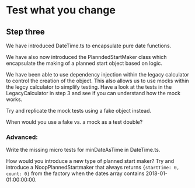 # Test what you change

## Step three

We have introduced DateTime.ts to encapsulate pure date functions. 

We have also now introduced the PlanndedStartMaker class which encapsulate the making of a planned start object based on
logic. 

We have been able to use dependency injection within the legacy calculator to control the creation 
of the object. This also allows us to use mocks within the legcy calculator to simplify testing.
Have a look at the tests in the LegacyCalculator in step 3 and see if you can understand how the mock
works.

Try and replicate the mock tests using a fake object instead. 

When would you use a fake vs. a mock as a test double?


### Advanced:
Write the missing micro tests for minDateAsTime in DateTime.ts.

How would you introduce a new type of planned start maker? 
Try and introduce a NoopPlannedStartmaker that always returns ```{startTime: 0, count: 0}```
from the factory when the dates array contains 2018-01-01:00:00:00.


 